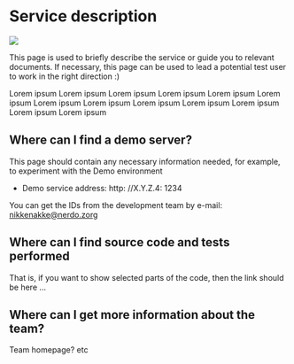 # Service description

![](https://openclipart.org/image/300px/svg_to_png/281557/lavagna.png)

This page is used to briefly describe the service or guide you to relevant documents.
If necessary, this page can be used to lead a potential test user to work in the right direction :)

Lorem ipsum Lorem ipsum Lorem ipsum Lorem ipsum Lorem ipsum Lorem ipsum Lorem
ipsum Lorem ipsum Lorem
ipsum Lorem ipsum Lorem ipsum Lorem ipsum Lorem ipsum

## Where can I find a demo server?

This page should contain any necessary information needed, for example, to experiment with the Demo environment

* Demo service address: http: //X.Y.Z.4: 1234

You can get the IDs from the development team by e-mail: nikkenakke@nerdo.zorg

## Where can I find source code and tests performed

That is, if you want to show selected parts of the code, then the link should be here ...

## Where can I get more information about the team?

Team homepage? etc
